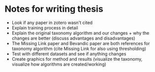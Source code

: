 # Notes for writing thesis

- Look if any paper in zotero wasn't cited
- Explain training process in detail
- Explain the original taxonomy algorithm and our changes + why the changes are better (discuss advantages and disadvantages)
- The Missing Link paper and Bevandic paper are both references for taxonomy algorithm (cite Missing Link for also using thresholding)
- Test with different datasets and see if anything changes
- Create graphics for method and results (visualize the taxonomy, visualize how algorithms are created/working)

